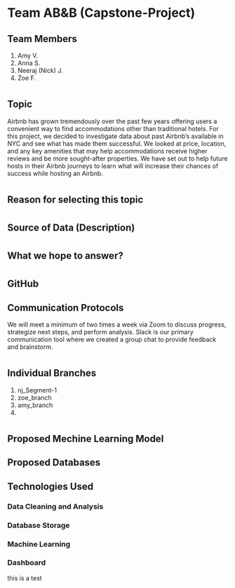 # Team AB&B (Capstone-Project)

## Team Members
1. Amy V.
1. Anna S.
1. Neeraj (Nick) J.
1. Zoe F.

#
## Topic
Airbnb has grown tremendously over the past few years offering users a convenient way to find accommodations other than traditional hotels. For this project, we decided to investigate data about past Airbnb’s available in NYC and see what has made them successful. We looked at price, location, and any key amenities that may help accommodations receive higher reviews and be more sought-after properties. We have set out to help future hosts in their Airbnb journeys to learn what will increase their chances of success while hosting an Airbnb. 


#
## Reason for selecting this topic

#
## Source of Data (Description)

#
## What we hope to answer?

#
## GitHub
## Communication Protocols
We will meet a minimum of two times a week via Zoom to discuss progress, strategize next steps, and perform analysis. Slack is our primary communication tool where we created a group chat to provide feedback and brainstorm.

#
## Individual Branches
1. nj_Segment-1
1. zoe_branch
1. amy_branch
1.


#
## Proposed Mechine Learning Model


## Proposed Databases


## Technologies Used
### Data Cleaning and Analysis


### Database Storage


### Machine Learning


### Dashboard

this is a test